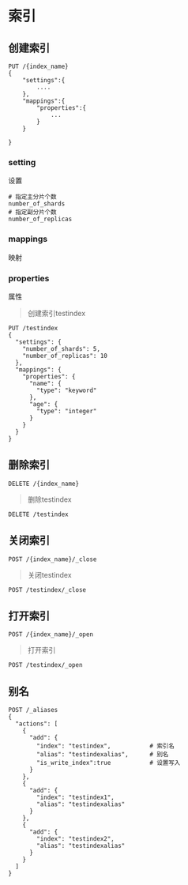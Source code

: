 # 索引

## 创建索引

```shell
PUT /{index_name}
{
	"settings":{
		....	
	},
	"mappings":{
		"properties":{
			...
		}
	}
	
}
```

### setting

设置

```shell
# 指定主分片个数
number_of_shards
# 指定副分片个数
number_of_replicas
```

### mappings

映射

### properties

属性

> 创建索引testindex

```shell
PUT /testindex
{
  "settings": {
    "number_of_shards": 5,
    "number_of_replicas": 10
  },
  "mappings": {
    "properties": {
      "name": {
        "type": "keyword"
      },
      "age": {
        "type": "integer"
      }
    }
  }
}
```

## 删除索引

~~~shell
DELETE /{index_name}
~~~

> 删除testindex

```shell
DELETE /testindex
```

## 关闭索引

~~~shell
POST /{index_name}/_close
~~~

> 关闭testindex

~~~shell
POST /testindex/_close
~~~

## 打开索引

~~~shell
POST /{index_name}/_open
~~~

> 打开索引

~~~shell
POST /testindex/_open
~~~

## 别名

~~~shell
POST /_aliases
{
  "actions": [
    {
      "add": {
        "index": "testindex",			# 索引名
        "alias": "testindexalias",		# 别名
        "is_write_index":true			# 设置写入
      }
    },
    {
      "add": {
        "index": "testindex1",
        "alias": "testindexalias"
      }
    },
    {
      "add": {
        "index": "testindex2",
        "alias": "testindexalias"
      }
    }
  ]
}
~~~













